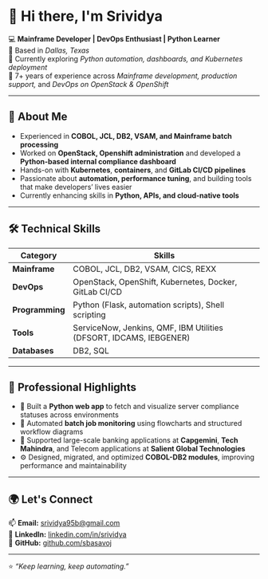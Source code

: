 # 👋 Hi there, I'm **Srividya**

💻 **Mainframe Developer | DevOps Enthusiast | Python Learner**  
📍 Based in *Dallas, Texas*  
🌱 Currently exploring *Python automation, dashboards, and Kubernetes deployment*  
🚀 7+ years of experience across *Mainframe development, production support,* and *DevOps on OpenStack & OpenShift*

---

## 🧠 About Me

- Experienced in **COBOL, JCL, DB2, VSAM, and Mainframe batch processing**
- Worked on **OpenStack, Openshift administration** and developed a **Python-based internal compliance dashboard**
- Hands-on with **Kubernetes**, **containers**, and **GitLab CI/CD pipelines**
- Passionate about **automation, performance tuning**, and building tools that make developers’ lives easier
- Currently enhancing skills in **Python, APIs, and cloud-native tools**

---

## 🛠️ Technical Skills

| Category | Skills |
|-----------|---------|
| **Mainframe** | COBOL, JCL, DB2, VSAM, CICS, REXX |
| **DevOps** | OpenStack, OpenShift, Kubernetes, Docker, GitLab CI/CD |
| **Programming** | Python (Flask, automation scripts), Shell scripting |
| **Tools** | ServiceNow, Jenkins, QMF, IBM Utilities (DFSORT, IDCAMS, IEBGENER) |
| **Databases** | DB2, SQL |

---

## 💼 Professional Highlights

- 🧩 Built a **Python web app** to fetch and visualize server compliance statuses across environments  
- 🔁 Automated **batch job monitoring** using flowcharts and structured workflow diagrams  
- 🏦 Supported large-scale banking applications at **Capgemini**, **Tech Mahindra**, and Telecom applications at **Salient Global Technologies**  
- ⚙️ Designed, migrated, and optimized **COBOL-DB2 modules**, improving performance and maintainability  

---

## 🌍 Let's Connect

📫 **Email:** [srividya95b@gmail.com](mailto:srividya95b@gmail.com)  
💼 **LinkedIn:** [linkedin.com/in/srividya](https://www.linkedin.com/in/srividya-b-0a0121126/)  
🐙 **GitHub:** [github.com/sbasavoj](https://github.com/sbasavoj)

---

⭐️ *“Keep learning, keep automating.”*
